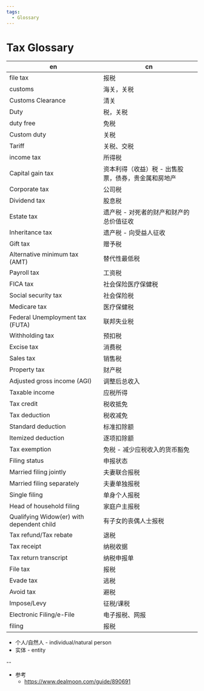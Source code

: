 ```yaml
---
tags:
  - Glossary
---
```


# Tax Glossary

| en                                        | cn                                                  |
| ----------------------------------------- | --------------------------------------------------- |
| file tax                                  | 报税                                                |
| customs                                   | 海关，关税                                          |
| Customs Clearance                         | 清关                                                |
| Duty                                      | 税，关税                                            |
| duty free                                 | 免税                                                |
| Custom duty                               | 关税                                                |
| Tariff                                    | 关税、交税                                          |
| income tax                                | 所得税                                              |
| Capital gain tax                          | 资本利得（收益）税 - 出售股票，债券，贵金属和房地产 |
| Corporate tax                             | 公司税                                              |
| Dividend tax                              | 股息税                                              |
| Estate tax                                | 遗产税 - 对死者的财产和财产的总价值征收             |
| Inheritance tax                           | 遗产税 - 向受益人征收                               |
| Gift tax                                  | 赠予税                                              |
| Alternative minimum tax (AMT)             | 替代性最低税                                        |
| Payroll tax                               | 工资税                                              |
| FICA tax                                  | 社会保险医疗保健税                                  |
| Social security tax                       | 社会保险税                                          |
| Medicare tax                              | 医疗保健税                                          |
| Federal Unemployment tax (FUTA)           | 联邦失业税                                          |
| Withholding tax                           | 预扣税                                              |
| Excise tax                                | 消费税                                              |
| Sales tax                                 | 销售税                                              |
| Property tax                              | 财产税                                              |
| Adjusted gross income (AGI)               | 调整后总收入                                        |
| Taxable income                            | 应税所得                                            |
| Tax credit                                | 税收抵免                                            |
| Tax deduction                             | 税收减免                                            |
| Standard deduction                        | 标准扣除额                                          |
| Itemized deduction                        | 逐项扣除额                                          |
| Tax exemption                             | 免税 - 减少应税收入的货币豁免                       |
| Filing status                             | 申报状态                                            |
| Married filing jointly                    | 夫妻联合报税                                        |
| Married filing separately                 | 夫妻单独报税                                        |
| Single filing                             | 单身个人报税                                        |
| Head of household filing                  | 家庭户主报税                                        |
| Qualifying Widow(er) with dependent child | 有子女的丧偶人士报税                                |
| Tax refund/Tax rebate                     | 退税                                                |
| Tax receipt                               | 纳税收据                                            |
| Tax return transcript                     | 纳税申报单                                          |
| File tax                                  | 报税                                                |
| Evade tax                                 | 逃税                                                |
| Avoid tax                                 | 避税                                                |
| Impose/Levy                               | 征税/课税                                           |
| Electronic Filing/e-File                  | 电子报税、网报                                      |
| filing                                    | 报税                                                |

- 个人/自然人 - individual/natural person
- 实体 - entity

--

- 参考
  - https://www.dealmoon.com/guide/890691
